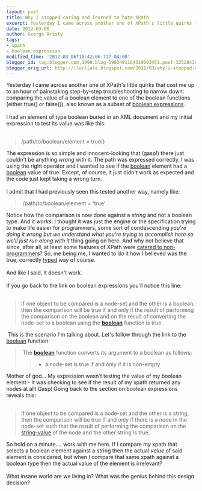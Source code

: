 ```yaml
---
layout: post
title: Why I stopped caring and learned to hate XPath
excerpt: Yesterday I came across another one of XPath's little quirks that cost me up to an hour of painstaking step-by-step troubleshooting to narrow down - comparing the value of a boolean element to one of the boolean functions (either true() or false()), also known as a subset of <a href="http://www.w3.org/TR/xpath/#booleans">boolean expressions</a>.
date: 2012-03-06
author: George Aristy
tags:
- xpath
- boolean expression
modified_time: '2012-03-06T10:42:06.717-04:00'
blogger_id: tag:blogger.com,1999:blog-5903491164319093451.post-3252843946606003709
blogger_orig_url: http://llorllale.blogspot.com/2012/03/why-i-stopped-caring-and-learned-to.html
---
```


<div class="tr_bq">Yesterday I came across another one of XPath's little quirks that cost me up to an hour of painstaking step-by-step troubleshooting to narrow down: comparing the value of a boolean element to one of the boolean functions (either true() or false()), also known as a subset of <a href="http://www.w3.org/TR/xpath/#booleans">boolean expressions</a>.</div><br />I had an element of type boolean buried in an XML document and my initial expression to test its value was like this:<br /><br /><blockquote class="tr_bq">/path/to/boolean/element = true()</blockquote>The expression is so simple and innocent-looking that (gasp!) there just couldn't be anything <i>wrong</i> with it. The path was expressed correctly, I was using the right operator and I wanted to see if the <u>boolean</u> element had a <u>boolean</u> value of true. Except, of course, it just didn't work as expected and the code just kept taking a wrong turn.<br /><br />I admit that I had previously seen this tested another way, namely like:<br /><blockquote class="tr_bq">&nbsp;/path/to/boolean/element = 'true'</blockquote>Notice how the comparison is now done against a <i>string</i> and not a boolean type. And it <i>works</i>. I thought it was just the engine or the specification trying to make life easier for programmers, some sort of condescending <i>you're doing it wrong but we understand what you're trying to accomplish here so we'll just run along with it</i> thing going on here. And why not believe that since, after all, at least some features of XPath were <a href="http://mukulgandhi.blogspot.com/2008/05/blog-post.html">catered to non-programmers</a>? So, me being me, I wanted to do it how I believed was the true, correctly <u>typed</u> way of course.<br /><br />And like I said, it doesn't work.<br /><br />If you go back to the link on boolean expressions you'll notice this line:<br /><br /><blockquote class="tr_bq">If one object to be compared is a node-set and the other is a boolean, then the comparison will be true if and only if the result of performing the comparison on the boolean and on the result of converting the node-set to a boolean using the <b><a href="http://www.w3.org/TR/xpath/#function-boolean">boolean</a></b> function is true.</blockquote>&nbsp;This is the scenario I'm talking about. Let's follow through the link to the <a href="http://www.w3.org/TR/xpath/#function-boolean">boolean</a> function:<br /><blockquote class="tr_bq">&nbsp;The <b><a href="http://www.w3.org/TR/xpath/#function-boolean">boolean</a></b> function converts its argument to a boolean as follows:<br /><blockquote class="tr_bq"><ul><li>a node-set is true if and only if it is non-empty </li></ul></blockquote></blockquote>Mother of god... My expression wasn't testing the value of my boolean element - it was checking to see if the result of my xpath returned any nodes at all! Gasp! Going back to the section on boolean expressions reveals this:<br /><br /><blockquote> If one object to be compared is a node-set and the other is a string, then the comparison will be true if and only if there is a node in the node-set such that the result of performing the comparison on the <a href="http://www.w3.org/TR/xpath/#dt-string-value">string-value</a> of the node and the other string is true.</blockquote>So hold on a minute.... work with me here. If I compare my xpath that selects a boolean element against a string then the actual <i>value</i> of said element is considered, but when I compare that same xpath against a boolean type then the actual value of the element is irrelevant?<br /><br />What insane world are we living in? What was the genius behind this design decision?
